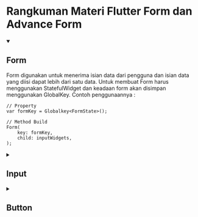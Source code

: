 # Rangkuman Materi Flutter Form dan Advance Form

<details open>
<summary>

## Form

</summary>
Form digunakan untuk menerima isian data dari pengguna dan isian data yang diisi dapat lebih dari satu data. Untuk membuat Form harus menggunakan StatefulWidget dan keadaan form akan disimpan menggunakan GlobalKey<FormState>. Contoh penggunaannya : <br>

```
// Property
var formKey = Globalkey<FormState>();

// Method Build
Form(
    key: formKey,
    child: inputWidgets,
);
```

</details>

<details>
<summary>

## Input

</summary>

### TextField <br>

Textfield biasanya menerima isian data dari pengguna dan isian data dapat lebih dari satu. Untuk membuat TextField kita harus menggunakan TextEditingController karena datanya akan diambil dari sana dan isian data berupa teks. Contoh penggunaannya : <br>

```
var inputController = TextEditingController();

TextField(
    controller: inputController,
);
```

### Radio <br>
Radio adalah input yang dapat memberi opsi kepada pengguna dan pengguna hanya dapat memilih satu opsi saja. Dalam membuat radio, kita harus menggunakan properti dengan tipe data yang sesuai dengan value pada radio dan fungsinya akan berubah ketika onChanged dipanggil. Contoh penggunaannya adalah : <br>

```
// Property
var radioValue = '';

// Method Build
Radio<String>(
    value: 'Laki - Laki',
    groupValue: radioValue,
    onChanged: (String? value){
        setState((){
            radioValue = value ?? '';
            },
        );
        title: 'Laki - Laki',
    },
);
```

### Checkbox <br>
Widget checkbox dapat memberi opsi/pilihan kepada pengguna dan pengguna dapat memilih beberapa opsi. Ketika membuat checkbox kita membutuhkan properti bertipe data boolean, untuk penggunannya adalah : <br>

```
//Properti
var checkValue = false;

// Build
Checkbox(
    value: checkValue,
    onChanged: (bool? value){
        setState((){
            checkValue = value ?? false;
            },
        );
        title: const Text('Setuju / Tidak Setuju'),
    },
);
```

### Dropdown Button <br>
Dimana widget ini akan memberikan opsi pada user, dropdown ini hanya dapat memilih satu opsi saja dan opsi tidak ditampilkan di awal, hanya tampil jika ditekan/dipilih. Dalam membuat Dropdown Button data diambil menggunakan properti dengan tipe data yang sesuai dengan value pada DropdownMenuItem. Contoh penggunaannya : <br>

```
// Properti
var dropdownValue = 0;

// Build
DropdownButton(
    value: dropdownValue,
    onChanged: (int? value){
        setState((){
            dropdownValue = value ?? 0;
        });
    },
    items: const [
        DropdownMenuItem(
            value: 0,
            child: Text('Pilih ... '),
        ),
        DropdownMenuItem(
            value: 1,
            child: Text('Satu'),
        ),
        DropdownMenuItem(
            value: 2,
            child: Text('Dua'),
        ),
    ],
);
```

</details>

<details>
<summary>

## Button

</summary>

Bersifat seperti tombol dan dapat melakukan sesuatu saat kita/user tekan. <br>

### ElevatedButton <br>
ElevatedButton sendiri adalah sebuah tombol yang timbul dan jika ditekan maka akan menjalankan onPressed. Contoh penggunaannya adalah : <br>

```
ElevatedButton(
    child: const Text('Submit');
    onPressed: (){},
);
```

### IconButton <br>
Kita membutuhkan properti Icon untuk menggunakan widget IconButton ini. IconButton adalah tombol yang hanya menampilkan icon dan jika ditekan akan menjalankan perintah onPressed juga seperti ElevatedButton. Contoh penggunaannya adalah : <br>

```
IconButton(
    icon: Icon(Icons.add),
    onPressed: (){},
);
```

</details>
